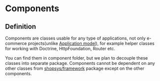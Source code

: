 # Components

## Definition
Components are classes usable for any type of applications, not only e-commerce projects(unlike [Application model](../model/basics-about-model-architecture.md)),
for example helper classes for working with Doctrine, HttpFoundation, Router etc.

You can find them in component folder, but we plan to decouple these classes into separate package.
Components cannot be dependent on any other classes from [shopsys/framework](https://github.com/shopsys/framework) package except on the other components.
